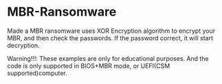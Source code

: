 # MBR-Ransomware
Made a MBR ransomware uses XOR Encryption algorithm to encrypt your MBR, and then check the passwords. If the password correct, it will start decryption.

Warning!!!: These examples are only for educational purposes. 
And the code is only supported in BIOS+MBR mode, or UEFI(CSM supported)computer.
